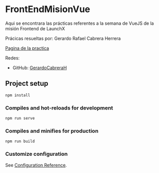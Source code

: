 # FrontEndMisionVue

Aqui se encontrara las prácticas referentes a la semana de VueJS de la misión Frontend de LaunchX

Prácicas resueltas por: Gerardo Rafael Cabrera Herrera

[Pagina de la practica](http://practicas.celtech.com.mx/)

Redes:
* GitHub: [GerardoCabreraH](https://github.com/GerardoCabreraH)

## Project setup
```
npm install
```

### Compiles and hot-reloads for development
```
npm run serve
```

### Compiles and minifies for production
```
npm run build
```

### Customize configuration
See [Configuration Reference](https://cli.vuejs.org/config/).
